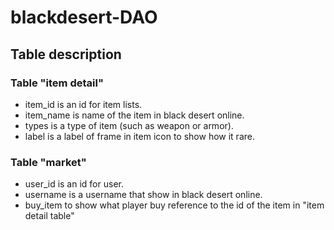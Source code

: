 # blackdesert-DAO

## Table description 
### Table "item detail"
- item_id is an id for item lists.
- item_name is name of the item in black desert online.
- types is a type of item (such as weapon or armor).
- label is a label of frame in item icon to show how it rare.

### Table "market"
- user_id is an id for user.
- username is a username that show in black desert online.
- buy_item to show what player buy reference to the id of the item in "item detail table"
